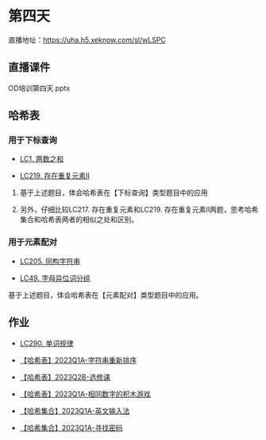 # 第四天

直播地址：https://uha.h5.xeknow.com/sl/wLSPC

## 直播课件

OD培训第四天.pptx

  

## 哈希表

### 用于下标查询

- [LC1. 两数之和](https://ahym1n4sq5.feishu.cn/docx/Z5Wod1tgHoP21HxkknycSbQlnBh)
    
- [LC219. 存在重复元素II](https://ahym1n4sq5.feishu.cn/docx/RVqjdcmC4oXvepxcLc8coWYJnSl)
    

1. 基于上述题目，体会哈希表在【下标查询】类型题目中的应用
    
2. 另外，仔细比较LC217. 存在重复元素和LC219. 存在重复元素II两题，思考哈希集合和哈希表两者的相似之处和区别。
    

### 用于元素配对

- [LC205. 同构字符串](https://ahym1n4sq5.feishu.cn/docx/YKNldtOvGo4IL1xbkRTcBnOmn5e)
    
- [LC49. 字母异位词分组](https://ahym1n4sq5.feishu.cn/docx/Qg1cdCfo9ojTfkxT9kAcMsGWnXd)
    

基于上述题目，体会哈希表在【元素配对】类型题目中的应用。

## 作业

- [LC290. 单词规律](https://ahym1n4sq5.feishu.cn/docx/DelAduSDeoDAykxjnYwclo8Pn4d)
    
- [【哈希表】2023Q1A-字符串重新排序](https://og7kl7g6h8.feishu.cn/docx/UL3OdNUTioOAMhxpsGmcEHTznQd)
    
- [【哈希表】2023Q2B-选修课](https://og7kl7g6h8.feishu.cn/docx/XWdhdEo8VoUO8ExGtREc4xjhnah)
    
- [【哈希表】2023Q1A-相同数字的积木游戏](https://og7kl7g6h8.feishu.cn/docx/Id77d9sFEopeCNxJmVJcFoNOnke)
    
- [【哈希集合】2023Q1A-英文输入法](https://og7kl7g6h8.feishu.cn/docx/AlXmdfpQzoOlQvxrhPxch6MKnRh)
    
- [【哈希集合】2023Q1A-寻找密码](https://og7kl7g6h8.feishu.cn/docx/Ha5ed2grHohySPxQanSc52rCnJb)